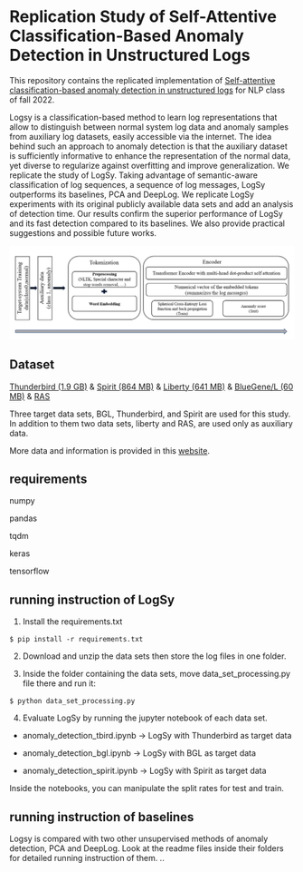 # Replication Study of Self-Attentive Classification-Based Anomaly Detection in Unstructured Logs
 
 This repository contains the replicated implementation of [Self-attentive classification-based anomaly detection in unstructured logs](https://ieeexplore.ieee.org/document/9338283) for NLP class of fall 2022.
 
  Logsy is a classification-based method to learn log representations that allow to distinguish between normal system log data and anomaly samples from auxiliary log datasets, easily accessible via the internet. The idea behind such an approach to anomaly detection is that the auxiliary dataset is sufficiently informative to enhance the representation of the normal data, yet diverse to regularize against overfitting and improve generalization. We replicate the study of LogSy. Taking advantage of semantic-aware classification of log sequences, a sequence of log messages, LogSy outperforms its baselines, PCA and DeepLog. We replicate LogSy experiments with its original publicly available data sets and add an analysis of detection time. Our results confirm the superior performance of LogSy and its fast detection compared to its baselines. We also provide practical suggestions and possible future works.
 
 ![Test Image 1](/diagram.JPG)

##  Dataset
[Thunderbird (1.9 GB)](http://0b4af6cdc2f0c5998459-c0245c5c937c5dedcca3f1764ecc9b2f.r43.cf2.rackcdn.com/hpc4/tbird2.gz) & [Spirit (864 MB)](http://0b4af6cdc2f0c5998459-c0245c5c937c5dedcca3f1764ecc9b2f.r43.cf2.rackcdn.com/hpc4/spirit2.gz) & [Liberty (641 MB)](http://0b4af6cdc2f0c5998459-c0245c5c937c5dedcca3f1764ecc9b2f.r43.cf2.rackcdn.com/hpc4/liberty2.gz) & [BlueGene/L (60 MB)](http://0b4af6cdc2f0c5998459-c0245c5c937c5dedcca3f1764ecc9b2f.r43.cf2.rackcdn.com/hpc4/bgl2.gz) & [RAS](https://www.usenix.org/sites/default/files/4372-intrepid_ras_0901_0908_scrubbed.zip.tar)

Three target data sets, BGL, Thunderbird, and Spirit are used for this study.
In addition to them two data sets, liberty and RAS, are used only as auxiliary data.

More data and information is provided in this [website](https://www.usenix.org/cfdr-data).

 ## requirements
numpy

pandas

tqdm

keras

tensorflow

## running instruction of LogSy

1. Install the requirements.txt

``` shell script
$ pip install -r requirements.txt
```

2. Download and unzip the data sets 
then store the log files in one folder.

3. Inside the folder containing the data sets, move data_set_processing.py file there and run it:
``` shell script
$ python data_set_processing.py
```

4. Evaluate LogSy by running the jupyter notebook of each data set.

- anomaly_detection_tbird.ipynb -> LogSy with Thunderbird as target data

- anomaly_detection_bgl.ipynb -> LogSy with BGL as target data

- anomaly_detection_spirit.ipynb -> LogSy with Spirit as target data

Inside the notebooks, you can manipulate the split rates for test and train.

## running instruction of baselines
Logsy is compared with two other unsupervised methods of anomaly detection, PCA and DeepLog. 
Look at the readme files inside their folders for detailed running instruction of them.
..
